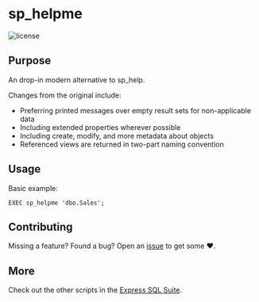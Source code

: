 # sp_helpme

![license](https://img.shields.io/github/license/mashape/apistatus.svg)

## Purpose

An drop-in modern alternative to sp_help.

Changes from the original include:

* Preferring printed messages over empty result sets for non-applicable data
* Including extended properties wherever possible
* Including create, modify, and more metadata about objects
* Referenced views are returned in two-part naming convention

## Usage

Basic example:

```tsql
EXEC sp_helpme 'dbo.Sales';
```

## Contributing

Missing a feature? Found a bug? Open an [issue](https://github.com/LowlyDBA/ExpressSQL/issues) to get some :heart:.

## More

Check out the other scripts in the [Express SQL Suite](https://expresssql.lowlydba.com/).
